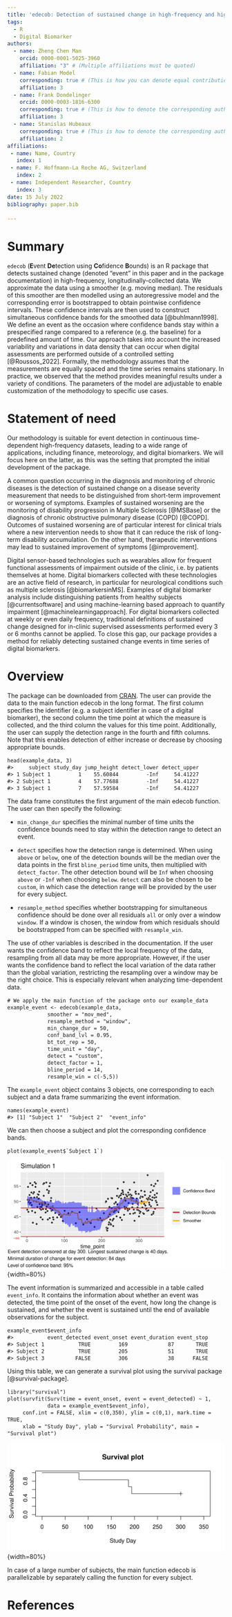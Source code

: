 ```yaml
---
title: 'edecob: Detection of sustained change in high-frequency and high-variance time series'
tags:
  - R
  - Digital Biomarker
authors:
  - name: Zheng Chen Man
    orcid: 0000-0001-5025-3960
    affiliation: "3" # (Multiple affiliations must be quoted)
  - name: Fabian Model
    corresponding: true # (This is how you can denote equal contributions between multiple authors)
    affiliation: 3
  - name: Frank Dondelinger
    orcid: 0000-0003-1816-6300
    corresponding: true # (This is how to denote the corresponding author)
    affiliation: 3
  - name: Stanislas Hubeaux
    corresponding: true # (This is how to denote the corresponding author)
    affiliation: 2
affiliations:
 - name: Name, Country
   index: 1
 - name: F. Hoffmann-La Roche AG, Switzerland
   index: 2
 - name: Independent Researcher, Country
   index: 3
date: 15 July 2022
bibliography: paper.bib

---
```


# Summary

`edecob` (**E**vent **De**tection using **Co**fidence **B**ounds) is an R package that detects sustained change (denoted “event” in this paper and in the package documentation) in high-frequency, longitudinally-collected data. We approximate the data using a smoother (e.g. moving median). The residuals of this smoother are then modelled using an autoregressive model and the corresponding error is bootstrapped to obtain pointwise confidence intervals. These confidence intervals are then used to construct simultaneous confidence bands for the smoothed data [@buhlmann1998]. We define an event as the occasion where confidence bands stay within a prespecified range compared to a reference (e.g. the baseline) for a predefined amount of time. Our approach takes into account the increased variability and variations in data density that can occur when digital assessments are performed outside of a controlled setting [@Roussos_2022]. Formally, the methodology assumes that the measurements are equally spaced and the time series remains stationary. In practice, we observed that the method provides meaningful results under a variety of conditions. The parameters of the model are adjustable to enable customization of the methodology to specific use cases. 


# Statement of need

Our methodology is suitable for event detection in continuous time-dependent high-frequency datasets, leading to a wide range of applications, including finance, meteorology, and digital biomarkers. We will focus here on the latter, as this was the setting that prompted the initial development of the package.

A common question occurring in the diagnosis and monitoring of chronic diseases is the detection of sustained change on a disease severity measurement that needs to be distinguished from short-term improvement or worsening of symptoms. Examples of sustained worsening are the monitoring of disability progression in Multiple Sclerosis [@MSBase] or the diagnosis of chronic obstructive pulmonary disease (COPD) [@COPD]. Outcomes of sustained worsening are of particular interest for clinical trials where a new intervention needs to show that it can reduce the risk of long-term disability accumulation. On the other hand, therapeutic interventions may lead to sustained improvement of symptoms [@improvement].

Digital sensor-based technologies such as wearables allow for frequent functional assessments of impairment outside of the clinic, i.e. by patients themselves at home. Digital biomarkers collected with these technologies are an active field of research, in particular for neurological conditions such as multiple sclerosis [@biomarkersinMS]. Examples of digital biomarker analysis include distinguishing patients from healthy subjects [@currentsoftware] and using machine-learning based approach to quantify impairment [@machinelearningapproach]. For digital biomarkers collected at weekly or even daily frequency, traditional definitions of sustained change designed for in-clinic supervised assessments performed every 3 or 6 months cannot be applied. To close this gap, our package provides a method for reliably detecting sustained change events in time series of digital biomarkers. 



# Overview

The package can be downloaded from [CRAN](https://CRAN.R-project.org/package=edecob). The user can provide the data to the main function edecob in the long format. The first column specifies the identifier (e.g. a subject identifier in case of a digital biomarker), the second column the time point at which the measure is collected, and the third column the values for this time point. Additionally, the user can supply the detection range in the fourth and fifth columns. Note that this enables detection of either increase or decrease by choosing appropriate bounds.

```
head(example_data, 3)
#>     subject study_day jump_height detect_lower detect_upper
#> 1 Subject 1         1    55.60844         -Inf     54.41227
#> 2 Subject 1         4    57.77688         -Inf     54.41227
#> 3 Subject 1         7    57.59584         -Inf     54.41227
```

The data frame constitutes the first argument of the main edecob function. The user can then specify the following:

* `min_change_dur` specifies the minimal number of time units the confidence bounds need to stay within the detection range to detect an event.

* `detect` specifies how the detection range is determined. When using `above` or `below`, one of the detection bounds will be the median over the data points in the first `bline_period` time units, then multiplied with `detect_factor`. The other detection bound will be `Inf` when choosing `above` or `-Inf` when choosing `below`. `detect` can also be chosen to be `custom`, in which case the detection range will be provided by the user for every subject.

* `resample_method` specifies whether bootstrapping for simultaneous confidence should be done over all residuals `all` or only over a window `window`. If a window is chosen, the window from which residuals should be bootstrapped from can be specified with `resample_win`.

The use of other variables is described in the documentation. If the user wants the confidence band to reflect the local frequency of the data, resampling from all data may be more appropriate. However, if the user wants the confidence band to reflect the local variation of the data rather than the global variation, restricting the resampling over a window may be the right choice. This is especially relevant when analyzing time-dependent data.
```
# We apply the main function of the package onto our example_data
example_event <- edecob(example_data, 
			 smoother = "mov_med",
			 resample_method = "window",
			 min_change_dur = 50,
			 conf_band_lvl = 0.95,
			 bt_tot_rep = 50,
			 time_unit = "day",
			 detect = "custom",
			 detect_factor = 1,
             bline_period = 14,
			 resample_win = c(-5,5))
```
The `example_event` object contains 3 objects, one corresponding to each subject and a data frame summarizing the event information.
```
names(example_event)
#> [1] "Subject 1"  "Subject 2"  "event_info"
```
We can then choose a subject and plot the corresponding confidence bands.

```
plot(example_event$`Subject 1`)
```
![A plot generated using simulated data. The confidence band of the smoothed data is used to detect events. If the confidence bands stay within the detection bounds for a prespecified amount of time, an event will be detected. \label{fig:plot}](plot.png){width=80%}

The event information is summarized and accessible in a table called `event_info`. It contains the information about whether an event was detected, the time point of the onset of the event, how long the change is sustained, and whether the event is sustained until the end of available observations for the subject.

```
example_event$event_info
#>           event_detected event_onset event_duration event_stop
#> Subject 1           TRUE         169             87       TRUE
#> Subject 2           TRUE         205             51       TRUE
#> Subject 3          FALSE         306             38      FALSE
```

Using this table, we can generate a survival plot using the survival package [@survival-package].

```
library("survival")
plot(survfit(Surv(time = event_onset, event = event_detected) ~ 1,
             data = example_event$event_info),
     conf.int = FALSE, xlim = c(0,350), ylim = c(0,1), mark.time = TRUE,
     xlab = "Study Day", ylab = "Survival Probability", main = "Survival plot")
```

![The survival plot generated using the code above.\label{fig:survplot}](survplot.png){width=80%}

In case of a large number of subjects, the main function edecob is parallelizable by separately calling the function for every subject. 

# References
